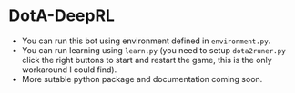 # DotA-DeepRL

- You can run this bot using environment defined in `environment.py`.
- You can run learning using `learn.py` (you need to setup `dota2runer.py` click the right buttons to start and restart the game, this is the only workaround I could find). 
- More sutable python package and documentation coming soon.
